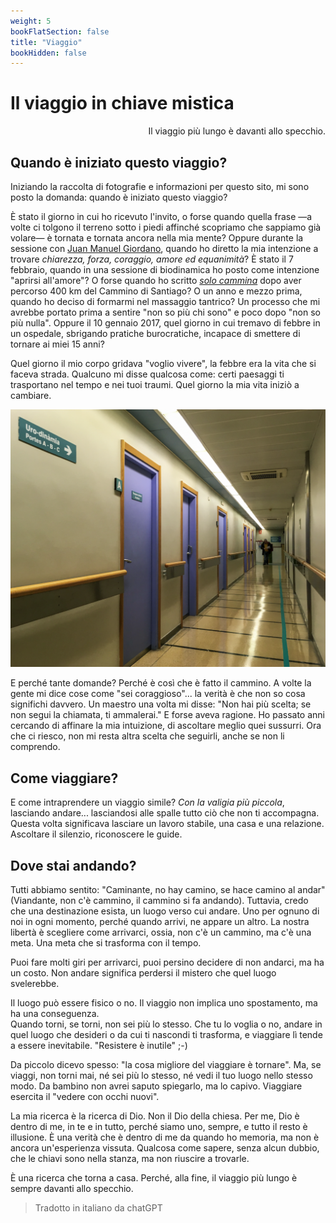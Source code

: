```yaml
---
weight: 5
bookFlatSection: false
title: "Viaggio"
bookHidden: false
---
```


# Il viaggio in chiave mistica

<div style="text-align: right">Il viaggio più lungo è davanti allo specchio.</div>

## Quando è iniziato questo viaggio?

Iniziando la raccolta di fotografie e informazioni per questo sito, mi sono posto la domanda: quando è iniziato questo viaggio?  

È stato il giorno in cui ho ricevuto l'invito, o forse quando quella frase —a volte ci tolgono il terreno sotto i piedi affinché scopriamo che sappiamo già volare— è tornata e tornata ancora nella mia mente? Oppure durante la sessione con [Juan Manuel Giordano](https://www.juanmanuelgiordano.com/), quando ho diretto la mia intenzione a trovare _chiarezza, forza, coraggio, amore ed equanimità_? È stato il 7 febbraio, quando in una sessione di biodinamica ho posto come intenzione "aprirsi all'amore"? O forse quando ho scritto _[solo cammina](https://susurros.fransimo.info/posts/2023/10/nueva_ribadesella/)_ dopo aver percorso 400 km del Cammino di Santiago? O un anno e mezzo prima, quando ho deciso di formarmi nel massaggio tantrico? Un processo che mi avrebbe portato prima a sentire "non so più chi sono" e poco dopo "non so più nulla". Oppure il 10 gennaio 2017, quel giorno in cui tremavo di febbre in un ospedale, sbrigando pratiche burocratiche, incapace di smettere di tornare ai miei 15 anni?  

Quel giorno il mio corpo gridava "voglio vivere", la febbre era la vita che si faceva strada. Qualcuno mi disse qualcosa come: certi paesaggi ti trasportano nel tempo e nei tuoi traumi. Quel giorno la mia vita iniziò a cambiare.  

![IMG_3027_Screenshot.png](IMG_3027_Screenshot.png)

E perché tante domande? Perché è così che è fatto il cammino. A volte la gente mi dice cose come "sei coraggioso"... la verità è che non so cosa significhi davvero. Un maestro una volta mi disse: "Non hai più scelta; se non segui la chiamata, ti ammalerai." E forse aveva ragione. Ho passato anni cercando di affinare la mia intuizione, di ascoltare meglio quei sussurri. Ora che ci riesco, non mi resta altra scelta che seguirli, anche se non li comprendo.  

## Come viaggiare?

E come intraprendere un viaggio simile? _Con la valigia più piccola_, lasciando andare... lasciandosi alle spalle tutto ciò che non ti accompagna. Questa volta significava lasciare un lavoro stabile, una casa e una relazione. Ascoltare il silenzio, riconoscere le guide.  

## Dove stai andando?

Tutti abbiamo sentito: "Caminante, no hay camino, se hace camino al andar" (Viandante, non c'è cammino, il cammino si fa andando). Tuttavia, credo che una destinazione esista, un luogo verso cui andare. Uno per ognuno di noi in ogni momento, perché quando arrivi, ne appare un altro. La nostra libertà è scegliere come arrivarci, ossia, non c'è un cammino, ma c'è una meta. Una meta che si trasforma con il tempo.  

Puoi fare molti giri per arrivarci, puoi persino decidere di non andarci, ma ha un costo. Non andare significa perdersi il mistero che quel luogo svelerebbe.  

Il luogo può essere fisico o no. Il viaggio non implica uno spostamento, ma ha una conseguenza.  
Quando torni, se torni, non sei più lo stesso. Che tu lo voglia o no, andare in quel luogo che desideri o da cui ti nascondi ti trasforma, e viaggiare lì tende a essere inevitabile. "Resistere è inutile" ;-)

Da piccolo dicevo spesso: "la cosa migliore del viaggiare è tornare". Ma, se viaggi, non torni mai, né sei più lo stesso, né vedi il tuo luogo nello stesso modo. Da bambino non avrei saputo spiegarlo, ma lo capivo. Viaggiare esercita il "vedere con occhi nuovi".  

La mia ricerca è la ricerca di Dio. Non il Dio della chiesa. Per me, Dio è dentro di me, in te e in tutto, perché siamo uno, sempre, e tutto il resto è illusione. È una verità che è dentro di me da quando ho memoria, ma non è ancora un'esperienza vissuta. Qualcosa come sapere, senza alcun dubbio, che le chiavi sono nella stanza, ma non riuscire a trovarle.  

È una ricerca che torna a casa. Perché, alla fine, il viaggio più lungo è sempre davanti allo specchio.  

> Tradotto in italiano da chatGPT